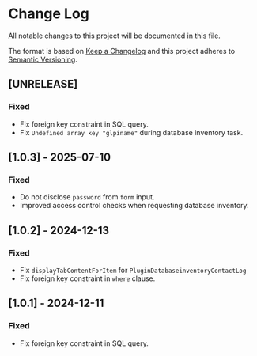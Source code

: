 # Change Log

All notable changes to this project will be documented in this file.

The format is based on [Keep a Changelog](http://keepachangelog.com/)
and this project adheres to [Semantic Versioning](http://semver.org/).

## [UNRELEASE]

### Fixed

- Fix foreign key constraint in SQL query.
- Fix `Undefined array key "glpiname"` during database inventory task.

## [1.0.3] - 2025-07-10

### Fixed

- Do not disclose `password` from `form` input.
- Improved access control checks when requesting database inventory.

## [1.0.2] - 2024-12-13

### Fixed

- Fix `displayTabContentForItem` for `PluginDatabaseinventoryContactLog`
- Fix foreign key constraint in `where` clause.

## [1.0.1] - 2024-12-11

### Fixed

- Fix foreign key constraint in SQL query.
